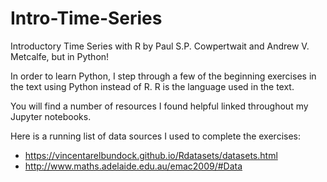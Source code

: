 # Intro-Time-Series
Introductory Time Series with R by Paul S.P. Cowpertwait and Andrew V. Metcalfe, but in Python!

In order to learn Python, I step through a few of the beginning exercises in the text using Python instead of R. 
R is the language used in the text.

You will find a number of resources I found helpful linked throughout my Jupyter notebooks.

Here is a running list of data sources I used to complete the exercises:

- https://vincentarelbundock.github.io/Rdatasets/datasets.html
- http://www.maths.adelaide.edu.au/emac2009/#Data

